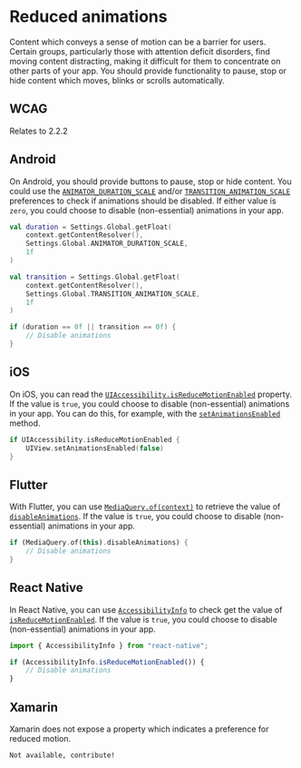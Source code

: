 # Reduced animations

Content which conveys a sense of motion can be a barrier for users. Certain groups, particularly those with attention deficit disorders, find moving content distracting, making it difficult for them to concentrate on other parts of your app. You should provide functionality to pause, stop or hide content which moves, blinks or scrolls automatically.

## WCAG

Relates to 2.2.2

## Android

On Android, you should provide buttons to pause, stop or hide content. You could use the [`ANIMATOR_DURATION_SCALE`](https://developer.android.com/reference/android/provider/Settings.Global#ANIMATOR_DURATION_SCALE) and/or [`TRANSITION_ANIMATION_SCALE`](https://developer.android.com/reference/android/provider/Settings.Global#TRANSITION_ANIMATION_SCALE) preferences to check if animations should be disabled. If either value is `zero`, you could choose to disable (non-essential) animations in your app.

```kotlin
val duration = Settings.Global.getFloat(
    context.getContentResolver(), 
    Settings.Global.ANIMATOR_DURATION_SCALE, 
    1f
)

val transition = Settings.Global.getFloat(
    context.getContentResolver(), 
    Settings.Global.TRANSITION_ANIMATION_SCALE, 
    1f
)

if (duration == 0f || transition == 0f) {
    // Disable animations
}
```

## iOS

On iOS, you can read the [`UIAccessibility.isReduceMotionEnabled`](https://developer.apple.com/documentation/uikit/uiaccessibility/1615133-isreducemotionenabled) property. If the value is `true`, you could choose to disable (non-essential) animations in your app. You can do this, for example, with the [`setAnimationsEnabled`](https://developer.apple.com/documentation/uikit/uiview/1622420-setanimationsenabled) method.

```swift
if UIAccessibility.isReduceMotionEnabled {
    UIView.setAnimationsEnabled(false)
}
```

## Flutter

With Flutter, you can use [`MediaQuery.of(context)`](https://api.flutter.dev/flutter/widgets/MediaQuery/of.html) to retrieve the value of [`disableAnimations`](https://api.flutter.dev/flutter/widgets/MediaQueryData/disableAnimations.html). If the value is `true`, you could choose to disable (non-essential) animations in your app.

```dart
if (MediaQuery.of(this).disableAnimations) {
    // Disable animations
}
```

## React Native

In React Native, you can use [`AccessibilityInfo`](https://reactnative.dev/docs/accessibilityinfo) to check get the value of [`isReduceMotionEnabled`](https://reactnative.dev/docs/accessibilityinfo#isreducemotionenabled). If the value is `true`, you could choose to disable (non-essential) animations in your app.

```jsx
import { AccessibilityInfo } from "react-native";

if (AccessibilityInfo.isReduceMotionEnabled()) {
    // Disable animations
}
```

## Xamarin

Xamarin does not expose a property which indicates a preference for reduced motion.

```xml
Not available, contribute!
```

